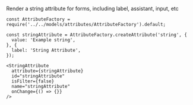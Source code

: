 Render a string attribute for forms, including label, assistant, input, etc

    const AttributeFactory = require('../../models/attributes/AttributeFactory').default;
    
    const stringAttribute = AttributeFactory.createAttribute('string', {
      value: 'Example string',
    }, {
      label: 'String Attribute',
    });

    <StringAttribute
      attribute={stringAttribute}
      id="stringAttribute"
      isFilter={false}
      name="stringAttribute"
      onChange={() => {}}
    />